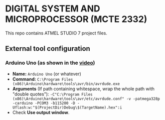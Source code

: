 # DIGITAL SYSTEM AND MICROPROCESSOR (MCTE 2332)

This repo contains ATMEL STUDIO 7 project files.

## External tool configuration

### Arduino Uno (as shown in the [video](https://youtu.be/YKtffSCJiFo?t=811))

- **Name:** `Arduino Uno` (or whatever)
- **Command:** `C:\Program Files (x86)\Arduino\hardware\tools\avr/bin/avrdude.exe`
- **Arguments** (If path containing whitespace, wrap the whole path with "double quotes"): `-C"C:\Program Files (x86)\Arduino\hardware\tools\avr/etc/avrdude.conf" -v -patmega328p -carduino -PCOM3 -b115200 -D -Uflash:w:"$(ProjectDir)Debug\$(TargetName).hex":i`
- Check **Use output window**.
